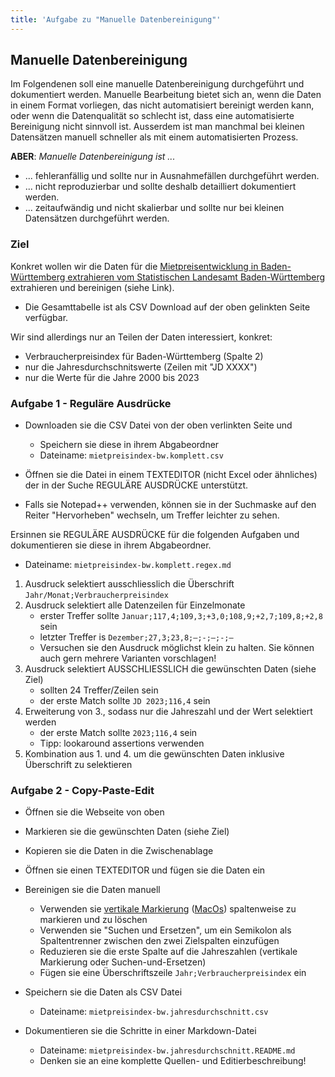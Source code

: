 ```yaml
---
title: 'Aufgabe zu "Manuelle Datenbereinigung"'
---
```


## Manuelle Datenbereinigung

Im Folgendenen soll eine manuelle Datenbereinigung durchgeführt und dokumentiert werden.
Manuelle Bearbeitung bietet sich an, wenn die Daten in einem Format vorliegen, das nicht automatisiert bereinigt werden kann, oder wenn die Datenqualität so schlecht ist, dass eine automatisierte Bereinigung nicht sinnvoll ist.
Ausserdem ist man manchmal bei kleinen Datensätzen manuell schneller als mit einem automatisierten Prozess.

**ABER**: *Manuelle Datenbereinigung ist ...*

- ... fehleranfällig und sollte nur in Ausnahmefällen durchgeführt werden.
- ... nicht reproduzierbar und sollte deshalb detailliert dokumentiert werden.
- ... zeitaufwändig und nicht skalierbar und sollte nur bei kleinen Datensätzen durchgeführt werden.


### Ziel

Konkret wollen wir die Daten für die [Mietpreisentwicklung in Baden-Württemberg extrahieren vom Statistischen Landesamt Baden-Württemberg](https://www.statistik-bw.de/GesamtwBranchen/KonjunktPreise/VPI-LR.jsp?i=h) extrahieren und bereinigen (siehe Link).

- Die Gesamttabelle ist als CSV Download auf der oben gelinkten Seite verfügbar.

Wir sind allerdings nur an Teilen der Daten interessiert, konkret:

- Verbraucherpreisindex für Baden-Württemberg (Spalte 2)
- nur die Jahresdurchschnitswerte (Zeilen mit "JD XXXX")
- nur die Werte für die Jahre 2000 bis 2023


### Aufgabe 1 - Reguläre Ausdrücke

- Downloaden sie die CSV Datei von der oben verlinkten Seite und
  - Speichern sie diese in ihrem Abgabeordner
  - Dateiname: `mietpreisindex-bw.komplett.csv`

- Öffnen sie die Datei in einem TEXTEDITOR (nicht Excel oder ähnliches) der in der Suche REGULÄRE AUSDRÜCKE unterstützt.
- Falls sie Notepad++ verwenden, können sie in der Suchmaske auf den Reiter "Hervorheben" wechseln, um Treffer leichter zu sehen.

Ersinnen sie REGULÄRE AUSDRÜCKE für die folgenden Aufgaben und dokumentieren sie diese in ihrem Abgabeordner.

- Dateiname: `mietpreisindex-bw.komplett.regex.md`

1. Ausdruck selektiert ausschliesslich die Überschrift `Jahr/Monat;Verbraucherpreisindex`
2. Ausdruck selektiert alle Datenzeilen für Einzelmonate
    - erster Treffer sollte `Januar;117,4;109,3;+3,0;108,9;+2,7;109,8;+2,8` sein
    - letzter Treffer is `Dezember;27,3;23,8;–;-;–;-;–`
    - Versuchen sie den Ausdruck möglichst klein zu halten. Sie können auch gern mehrere Varianten vorschlagen!
3. Ausdruck selektiert AUSSCHLIESSLICH die gewünschten Daten (siehe Ziel)
    - sollten 24 Treffer/Zeilen sein
    - der erste Match sollte `JD 2023;116,4` sein
4. Erweiterung von 3., sodass nur die Jahreszahl und der Wert selektiert werden
    - der erste Match sollte `2023;116,4` sein
    - Tipp: lookaround assertions verwenden
5. Kombination aus 1. und 4. um die gewünschten Daten inklusive Überschrift zu selektieren


### Aufgabe 2 - Copy-Paste-Edit

- Öffnen sie die Webseite von oben
- Markieren sie die gewünschten Daten (siehe Ziel)
- Kopieren sie die Daten in die Zwischenablage
- Öffnen sie einen TEXTEDITOR und fügen sie die Daten ein
- Bereinigen sie die Daten manuell
  - Verwenden sie [vertikale Markierung](https://www.pctipp.ch/praxis/zubehoer/kleines-maus-trickli-fuer-word-writer-2012970.html) ([MacOs](https://www.macwelt.de/article/934976/textedit-beliebig-markieren.html)) spaltenweise zu markieren und zu löschen
  - Verwenden sie "Suchen und Ersetzen", um ein Semikolon als Spaltentrenner zwischen den zwei Zielspalten einzufügen
  - Reduzieren sie die erste Spalte auf die Jahreszahlen (vertikale Markierung oder Suchen-und-Ersetzen)
  - Fügen sie eine Überschriftszeile `Jahr;Verbraucherpreisindex` ein
- Speichern sie die Daten als CSV Datei
  - Dateiname: `mietpreisindex-bw.jahresdurchschnitt.csv`
  
- Dokumentieren sie die Schritte in einer Markdown-Datei
  - Dateiname: `mietpreisindex-bw.jahresdurchschnitt.README.md`
  - Denken sie an eine komplette Quellen- und Editierbeschreibung!
